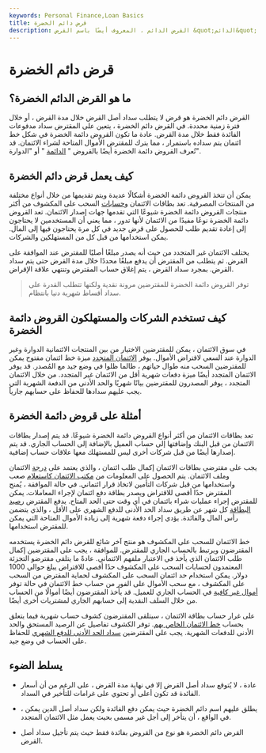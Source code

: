 ```yaml
---
keywords: Personal Finance,Loan Basics
title: قرض دائم الخضرة
description: القرض الدائم ، المعروف أيضًا باسم القرض &quot;الدائم&quot; أو &quot;المتجدد&quot; ، هو قرض لا يتطلب سداد أصل القرض خلال فترة زمنية محددة.
---
```


# قرض دائم الخضرة
## ما هو القرض الدائم الخضرة؟

القرض دائم الخضرة هو قرض لا يتطلب سداد أصل القرض خلال مدة القرض ، أو خلال فترة زمنية محددة. في القرض دائم الخضرة ، يتعين على المقترض سداد مدفوعات الفائدة فقط خلال مدة القرض. عادة ما تكون القروض دائمة الخضرة في شكل خط ائتمان يتم سداده باستمرار ، مما يترك للمقترض الأموال المتاحة لشراء الائتمان. قد تُعرف القروض دائمة الخضرة أيضًا بالقروض " [الدائمة](/standing-loan) " أو "الدوارة".

## كيف يعمل قرض دائم الخضرة

يمكن أن تتخذ القروض دائمة الخضرة أشكالًا عديدة ويتم تقديمها من خلال أنواع مختلفة من المنتجات المصرفية. تعد بطاقات الائتمان [وحسابات](/checkingaccount) السحب على المكشوف من أكثر منتجات القروض دائمة الخضرة شيوعًا التي تقدمها جهات إصدار الائتمان. تعد القروض دائمة الخضرة نوعًا مفيدًا من الائتمان لأنها تدور ، مما يعني أن المستخدمين لا يحتاجون إلى إعادة تقديم طلب للحصول على قرض جديد في كل مرة يحتاجون فيها إلى المال. يمكن استخدامها من قبل كل من المستهلكين والشركات.

يختلف الائتمان غير المتجدد من حيث أنه يصدر مبلغًا أصليًا للمقترض عند الموافقة على القرض. ثم يتطلب من المقترض أن يدفع مبلغًا محددًا خلال مدة القرض حتى يتم سداد القرض. بمجرد سداد القرض ، يتم إغلاق حساب المقترض وتنتهي علاقة الإقراض.

> توفر القروض دائمة الخضرة للمقترضين مرونة نقدية ولكنها تتطلب القدرة على سداد أقساط شهرية دنيا بانتظام.

>

## كيف تستخدم الشركات والمستهلكون القروض دائمة الخضرة

في سوق الائتمان ، يمكن للمقترضين الاختيار من بين المنتجات الائتمانية الدوارة وغير الدوارة عند السعي لاقتراض الأموال. يوفر [الائتمان المتجدد](/revolvingcredit) ميزة خط ائتمان مفتوح يمكن للمقترضين السحب منه طوال حياتهم ، طالما ظلوا في وضع جيد مع المُصدر. قد يوفر الائتمان المتجدد أيضًا ميزة دفعات شهرية أقل من الائتمان غير المتجدد. من خلال الائتمان المتجدد ، يوفر المصدرون للمقترضين بيانًا شهريًا والحد الأدنى من الدفعة الشهرية التي يجب عليهم سدادها للحفاظ على حسابهم جارياً.

## أمثلة على قروض دائمة الخضرة

تعد بطاقات الائتمان من أكثر أنواع القروض دائمة الخضرة شيوعًا. قد يتم إصدار بطاقات الائتمان من قبل البنك وإضافتها إلى حساب العميل بالإضافة إلى الحساب الجاري. قد يتم إصدارها أيضًا من قبل شركات أخرى ليس للمستهلك معها علاقات حساب إضافية.

يجب على مقترضي بطاقات الائتمان إكمال طلب ائتمان ، والذي يعتمد على [درجة](/credit_score) الائتمان وملف الائتمان. يتم الحصول على المعلومات من [مكتب الائتمان كاستعلام](/creditbureau) صعب واستخدامها من قبل شركات التأمين لاتخاذ قرار ائتماني. في حالة الموافقة ، يُمنح المقترض حدًا أقصى للاقتراض ويصدر بطاقة دفع ائتمان لإجراء المعاملات. يمكن للمقترض إجراء عمليات شراء بائتمان في أي وقت حتى الحد المتاح. يدفع المقترض [رصيد البطاقة](/credit-card-balance) كل شهر عن طريق سداد الحد الأدنى للدفع الشهري على الأقل ، والذي يتضمن رأس المال والفائدة. يؤدي إجراء دفعة شهرية إلى زيادة الأموال المتاحة التي يمكن للمقترض استخدامها.

خط الائتمان للسحب على المكشوف هو منتج آخر شائع للقرض دائم الخضرة يستخدمه المقترضون ويرتبط بالحساب الجاري للمقترض. للموافقة ، يجب على المقترضين إكمال طلب الائتمان الذي يأخذ في الاعتبار ملفهم الائتماني. عادةً ما يتلقى مقترضو التجزئة المعتمدون لحسابات السحب على المكشوف حدًا أقصى للاقتراض يبلغ حوالي 1000 دولار. يمكن استخدام حد ائتمان السحب على المكشوف لحماية المقترض من السحب على المكشوف ، مع سحب الأموال على الفور من حساب خط الائتمان في حالة توفر [أموال غير كافية](/nsf) في الحساب الجاري للعميل. قد يأخذ المقترضون أيضًا أموالًا من الحساب من خلال السلف النقدية إلى حسابهم الجاري لمشتريات أخرى أيضًا.

على غرار حساب بطاقة الائتمان ، سيتلقى المقترضون كشوف حساب شهرية فيما يتعلق بحساب [خط الائتمان الخاص بهم](/lineofcredit). توفر الكشوف تفاصيل عن الرصيد المستحق والحد الأدنى للدفعات الشهرية. يجب على المقترضين [سداد الحد الأدنى للدفع الشهري](/minimum-monthly-payment) للحفاظ على الحساب في وضع جيد.

## يسلط الضوء

- عادة ، لا يُتوقع سداد أصل القرض إلا في نهاية مدة القرض ، على الرغم من أن أسعار الفائدة قد تكون أعلى أو تحتوي على غرامات للتأخير في السداد.

- يطلق عليهم اسم دائم الخضرة حيث يمكن دفع الفائدة ولكن سداد أصل الدين يمكن ، في الواقع ، أن يتأخر إلى أجل غير مسمى بحيث يعمل مثل الائتمان المتجدد.

- القرض دائم الخضرة هو نوع من القروض بفائدة فقط حيث يتم تأجيل سداد أصل القرض.

